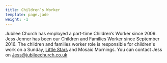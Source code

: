 ```yaml
---
title: Children’s Worker
template: page.jade
weight: -1
---
```


Jubilee Church has employed a part-time Children’s Worker since 2009. Jess Jenner has been our Children and Families Worker since September 2016. The children and families worker role is responsible for children's work on a Sunday, [Little Stars](#little-stars) and Mosaic Mornings. You can contact Jess on <Jess@jubileechurch.co.uk>
